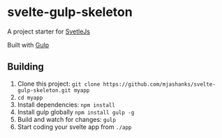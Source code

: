 # svelte-gulp-skeleton
A project starter for [SvetleJs](https://github.com/sveltejs/svelte)

Built with [Gulp](http://gulpjs.com)

## Building

1. Clone this project: `git clone https://github.com/mjashanks/svelte-gulp-skeleton.git myapp`
2. `cd myapp`
3. Install dependencies: `npm install`
4. Install gulp globally `npm install gulp -g`
5. Build and watch for changes: `gulp`
6. Start coding your svelte app from `./app`
